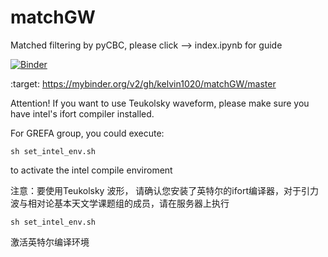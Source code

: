 # matchGW
Matched filtering by pyCBC, please click --> index.ipynb for guide


[![Binder](https://mybinder.org/badge_logo.svg)](https://mybinder.org/v2/gh/kelvin1020/matchGW/master)

 :target: https://mybinder.org/v2/gh/kelvin1020/matchGW/master
 
 Attention! If you want to use Teukolsky waveform, please make sure you have intel's ifort compiler installed.
 
 For GREFA group, you could execute: 
 
 ```shell
 sh set_intel_env.sh
 ```
 to activate the intel compile enviroment
 
 注意：要使用Teukolsky 波形， 请确认您安装了英特尔的ifort编译器，对于引力波与相对论基本天文学课题组的成员，请在服务器上执行
 
  ```shell
 sh set_intel_env.sh
 ```
 激活英特尔编译环境
